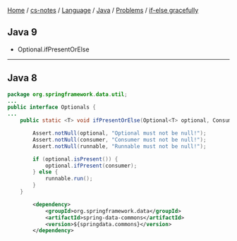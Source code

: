 [Home](https://mengxianbin.github.io) /
[cs-notes](https://mengxianbin.github.io/cs-notes/site) /
[Language](https://mengxianbin.github.io/cs-notes/site/Language) /
[Java](https://mengxianbin.github.io/cs-notes/site/Language/Java) /
[Problems](https://mengxianbin.github.io/cs-notes/site/Language/Java/Problems) /
[if-else gracefully](https://mengxianbin.github.io/cs-notes/site/Language/Java/Problems/if-else%20gracefully)


## Java 9

* Optional.ifPresentOrElse

---

## Java 8

```java
package org.springframework.data.util;
...
public interface Optionals {
...
	public static <T> void ifPresentOrElse(Optional<T> optional, Consumer<? super T> consumer, Runnable runnable) {

		Assert.notNull(optional, "Optional must not be null!");
		Assert.notNull(consumer, "Consumer must not be null!");
		Assert.notNull(runnable, "Runnable must not be null!");

		if (optional.isPresent()) {
			optional.ifPresent(consumer);
		} else {
			runnable.run();
		}
	}
```

```xml
		<dependency>
			<groupId>org.springframework.data</groupId>
			<artifactId>spring-data-commons</artifactId>
			<version>${springdata.commons}</version>
		</dependency>
```
